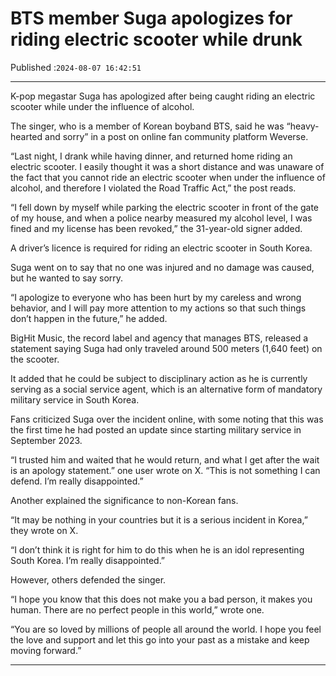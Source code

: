 # BTS member Suga apologizes for riding electric scooter while drunk

Published :`2024-08-07 16:42:51`

---

K-pop megastar Suga has apologized after being caught riding an electric scooter while under the influence of alcohol.

The singer, who is a member of Korean boyband BTS, said he was “heavy-hearted and sorry” in a post on online fan community platform Weverse.

“Last night, I drank while having dinner, and returned home riding an electric scooter. I easily thought it was a short distance and was unaware of the fact that you cannot ride an electric scooter when under the influence of alcohol, and therefore I violated the Road Traffic Act,” the post reads.

“I fell down by myself while parking the electric scooter in front of the gate of my house, and when a police nearby measured my alcohol level, I was fined and my license has been revoked,” the 31-year-old signer added.

A driver’s licence is required for riding an electric scooter in South Korea.

Suga went on to say that no one was injured and no damage was caused, but he wanted to say sorry.

“I apologize to everyone who has been hurt by my careless and wrong behavior, and I will pay more attention to my actions so that such things don’t happen in the future,” he added.

BigHit Music, the record label and agency that manages BTS, released a statement saying Suga had only traveled around 500 meters (1,640 feet) on the scooter.

It added that he could be subject to disciplinary action as he is currently serving as a social service agent, which is an alternative form of mandatory military service in South Korea.

Fans criticized Suga over the incident online, with some noting that this was the first time he had posted an update since starting military service in September 2023.

“I trusted him and waited that he would return, and what I get after the wait is an apology statement.” one user wrote on X. “This is not something I can defend. I’m really disappointed.”

Another explained the significance to non-Korean fans.

“It may be nothing in your countries but it is a serious incident in Korea,” they wrote on X.

“I don’t think it is right for him to do this when he is an idol representing South Korea. I’m really disappointed.”

However, others defended the singer.

“I hope you know that this does not make you a bad person, it makes you human. There are no perfect people in this world,” wrote one.

“You are so loved by millions of people all around the world. I hope you feel the love and support and let this go into your past as a mistake and keep moving forward.”

---

